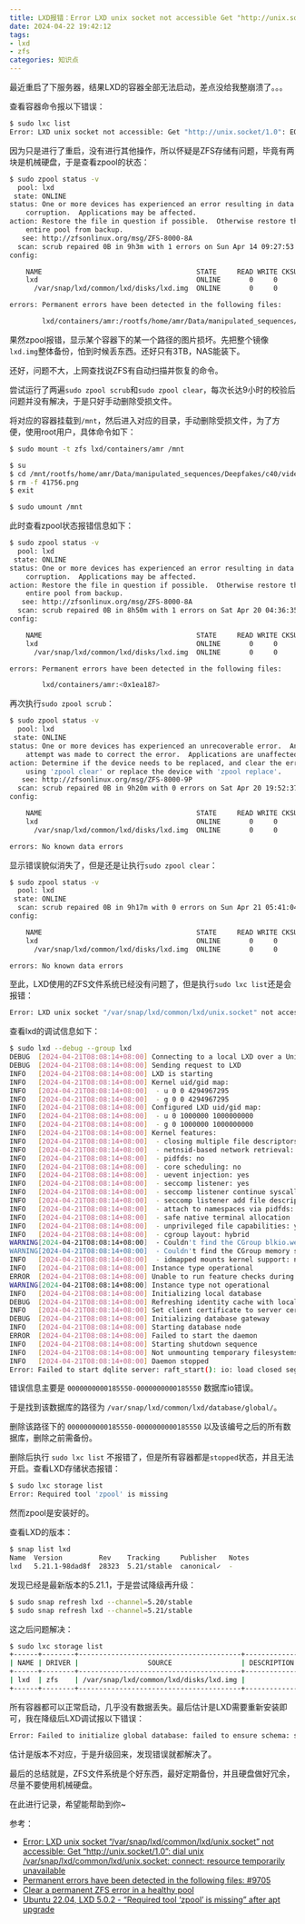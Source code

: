 ```yaml
---
title: LXD报错：Error LXD unix socket not accessible Get "http://unix.socket/1.0" EOF
date: 2024-04-22 19:42:12
tags:
- lxd
- zfs
categories: 知识点
---
```



最近重启了下服务器，结果LXD的容器全部无法启动，差点没给我整崩溃了。。。

<!-- more -->

查看容器命令报以下错误：

```bash
$ sudo lxc list
Error: LXD unix socket not accessible: Get "http://unix.socket/1.0": EOF
```



因为只是进行了重启，没有进行其他操作，所以怀疑是ZFS存储有问题，毕竟有两块是机械硬盘，于是查看zpool的状态：

```bash
$ sudo zpool status -v
  pool: lxd
 state: ONLINE
status: One or more devices has experienced an error resulting in data
	corruption.  Applications may be affected.
action: Restore the file in question if possible.  Otherwise restore the
	entire pool from backup.
   see: http://zfsonlinux.org/msg/ZFS-8000-8A
  scan: scrub repaired 0B in 9h3m with 1 errors on Sun Apr 14 09:27:53 2024
config:

	NAME                                      STATE     READ WRITE CKSUM
	lxd                                       ONLINE       0     0     0
	  /var/snap/lxd/common/lxd/disks/lxd.img  ONLINE       0     0     0

errors: Permanent errors have been detected in the following files:

        lxd/containers/amr:/rootfs/home/amr/Data/manipulated_sequences/Deepfakes/c40/videos/DF_C40/41756.png
```

果然zpool报错，显示某个容器下的某一个路径的图片损坏。先把整个镜像`lxd.img`整体备份，怕到时候丢东西。还好只有3TB，NAS能装下。

还好，问题不大，上网查找说ZFS有自动扫描并恢复的命令。

尝试运行了两遍`sudo zpool scrub`和`sudo zpool clear`，每次长达9小时的校验后问题并没有解决，于是只好手动删除受损文件。

将对应的容器挂载到`/mnt`，然后进入对应的目录，手动删除受损文件，为了方便，使用root用户，具体命令如下：

```bash
$ sudo mount -t zfs lxd/containers/amr /mnt

$ su
$ cd /mnt/rootfs/home/amr/Data/manipulated_sequences/Deepfakes/c40/videos/DF_C40/
$ rm -f 41756.png
$ exit

$ sudo umount /mnt
```

此时查看zpool状态报错信息如下：

```bash
$ sudo zpool status -v
  pool: lxd
 state: ONLINE
status: One or more devices has experienced an error resulting in data
	corruption.  Applications may be affected.
action: Restore the file in question if possible.  Otherwise restore the
	entire pool from backup.
   see: http://zfsonlinux.org/msg/ZFS-8000-8A
  scan: scrub repaired 0B in 8h50m with 1 errors on Sat Apr 20 04:36:35 2024
config:

	NAME                                      STATE     READ WRITE CKSUM
	lxd                                       ONLINE       0     0     0
	  /var/snap/lxd/common/lxd/disks/lxd.img  ONLINE       0     0     4

errors: Permanent errors have been detected in the following files:

        lxd/containers/amr:<0x1ea187>
```

再次执行`sudo zpool scrub`：

```bash
$ sudo zpool status -v
  pool: lxd
 state: ONLINE
status: One or more devices has experienced an unrecoverable error.  An
	attempt was made to correct the error.  Applications are unaffected.
action: Determine if the device needs to be replaced, and clear the errors
	using 'zpool clear' or replace the device with 'zpool replace'.
   see: http://zfsonlinux.org/msg/ZFS-8000-9P
  scan: scrub repaired 0B in 9h20m with 0 errors on Sat Apr 20 19:52:37 2024
config:

	NAME                                      STATE     READ WRITE CKSUM
	lxd                                       ONLINE       0     0     0
	  /var/snap/lxd/common/lxd/disks/lxd.img  ONLINE       0     0     4

errors: No known data errors
```

显示错误貌似消失了，但是还是让执行`sudo zpool clear`：

```bash
$ sudo zpool status -v
  pool: lxd
 state: ONLINE
  scan: scrub repaired 0B in 9h17m with 0 errors on Sun Apr 21 05:41:04 2024
config:

	NAME                                      STATE     READ WRITE CKSUM
	lxd                                       ONLINE       0     0     0
	  /var/snap/lxd/common/lxd/disks/lxd.img  ONLINE       0     0     0

errors: No known data errors
```

至此，LXD使用的ZFS文件系统已经没有问题了，但是执行`sudo lxc list`还是会报错：

```bash
Error: LXD unix socket "/var/snap/lxd/common/lxd/unix.socket" not accessible: Get "http://unix.socket/1.0": dial unix /var/snap/lxd/common/lxd/unix.socket: connect: resource temporarily unavailable
```

查看lxd的调试信息如下：

```bash
$ sudo lxd --debug --group lxd
DEBUG  [2024-04-21T08:08:14+08:00] Connecting to a local LXD over a Unix socket
DEBUG  [2024-04-21T08:08:14+08:00] Sending request to LXD                        etag= method=GET url="http://unix.socket/1.0"
INFO   [2024-04-21T08:08:14+08:00] LXD is starting                               mode=normal path=/var/snap/lxd/common/lxd version=5.21.1
INFO   [2024-04-21T08:08:14+08:00] Kernel uid/gid map:
INFO   [2024-04-21T08:08:14+08:00]  - u 0 0 4294967295
INFO   [2024-04-21T08:08:14+08:00]  - g 0 0 4294967295
INFO   [2024-04-21T08:08:14+08:00] Configured LXD uid/gid map:
INFO   [2024-04-21T08:08:14+08:00]  - u 0 1000000 1000000000
INFO   [2024-04-21T08:08:14+08:00]  - g 0 1000000 1000000000
INFO   [2024-04-21T08:08:14+08:00] Kernel features:
INFO   [2024-04-21T08:08:14+08:00]  - closing multiple file descriptors efficiently: no
INFO   [2024-04-21T08:08:14+08:00]  - netnsid-based network retrieval: yes
INFO   [2024-04-21T08:08:14+08:00]  - pidfds: no
INFO   [2024-04-21T08:08:14+08:00]  - core scheduling: no
INFO   [2024-04-21T08:08:14+08:00]  - uevent injection: yes
INFO   [2024-04-21T08:08:14+08:00]  - seccomp listener: yes
INFO   [2024-04-21T08:08:14+08:00]  - seccomp listener continue syscalls: yes
INFO   [2024-04-21T08:08:14+08:00]  - seccomp listener add file descriptors: no
INFO   [2024-04-21T08:08:14+08:00]  - attach to namespaces via pidfds: no
INFO   [2024-04-21T08:08:14+08:00]  - safe native terminal allocation : yes
INFO   [2024-04-21T08:08:14+08:00]  - unprivileged file capabilities: yes
INFO   [2024-04-21T08:08:14+08:00]  - cgroup layout: hybrid
WARNING[2024-04-21T08:08:14+08:00]  - Couldn't find the CGroup blkio.weight, disk priority will be ignored
WARNING[2024-04-21T08:08:14+08:00]  - Couldn't find the CGroup memory swap accounting, swap limits will be ignored
INFO   [2024-04-21T08:08:14+08:00]  - idmapped mounts kernel support: no
INFO   [2024-04-21T08:08:14+08:00] Instance type operational                     driver=lxc features="map[]" type=container
ERROR  [2024-04-21T08:08:14+08:00] Unable to run feature checks during QEMU initialization: Unable to locate the file for firmware "OVMF_CODE.4MB.fd"
WARNING[2024-04-21T08:08:14+08:00] Instance type not operational                 driver=qemu err="QEMU failed to run feature checks" type=virtual-machine
INFO   [2024-04-21T08:08:14+08:00] Initializing local database
DEBUG  [2024-04-21T08:08:14+08:00] Refreshing identity cache with local trusted certificates
INFO   [2024-04-21T08:08:14+08:00] Set client certificate to server certificate  fingerprint=7bfa6d5710e943f5f23524bcca9f0a51bb5f58f819d1b9fb3e1d843facc0a20b
DEBUG  [2024-04-21T08:08:14+08:00] Initializing database gateway
INFO   [2024-04-21T08:08:14+08:00] Starting database node                        id=1 local=1 role=voter
ERROR  [2024-04-21T08:08:14+08:00] Failed to start the daemon                    err="Failed to start dqlite server: raft_start(): io: load closed segment 0000000000185550-0000000000185550: entries batch 45 starting at byte 487448: entries count in preamble is zero"
INFO   [2024-04-21T08:08:14+08:00] Starting shutdown sequence                    signal=interrupt
INFO   [2024-04-21T08:08:14+08:00] Not unmounting temporary filesystems (instances are still running)
INFO   [2024-04-21T08:08:14+08:00] Daemon stopped
Error: Failed to start dqlite server: raft_start(): io: load closed segment 0000000000185550-0000000000185550: entries batch 45 starting at byte 487448: entries count in preamble is zero
```

错误信息主要是 `0000000000185550-0000000000185550` 数据库io错误。

于是找到该数据库的路径为 `/var/snap/lxd/common/lxd/database/global/`。

删除该路径下的 `0000000000185550-0000000000185550` 以及该编号之后的所有数据库，删除之前需备份。

删除后执行 `sudo lxc list` 不报错了，但是所有容器都是`stopped`状态，并且无法开启。查看LXD存储状态报错：

```bash
$ sudo lxc storage list
Error: Required tool 'zpool' is missing
```

然而zpool是安装好的。

查看LXD的版本：

```bash
$ snap list lxd
Name  Version         Rev    Tracking     Publisher   Notes
lxd   5.21.1-98dad8f  28323  5.21/stable  canonical✓  -
```

发现已经是最新版本的5.21.1，于是尝试降级再升级：

```bash
$ sudo snap refresh lxd --channel=5.20/stable
$ sudo snap refresh lxd --channel=5.21/stable
```

这之后问题解决：

```bash
$ sudo lxc storage list
+------+--------+----------------------------------------+-------------+---------+---------+
| NAME | DRIVER |                 SOURCE                 | DESCRIPTION | USED BY |  STATE  |
+------+--------+----------------------------------------+-------------+---------+---------+
| lxd  | zfs    | /var/snap/lxd/common/lxd/disks/lxd.img |             | 30      | CREATED |
+------+--------+----------------------------------------+-------------+---------+---------+
```

所有容器都可以正常启动，几乎没有数据丢失。最后估计是LXD需要重新安装即可，我在降级后LXD调试报以下错误：

```bash
Error: Failed to initialize global database: failed to ensure schema: schema version '73' is more recent than expected '69'
```

估计是版本不对应，于是升级回来，发现错误就都解决了。

最后的总结就是，ZFS文件系统是个好东西，最好定期备份，并且硬盘做好冗余，尽量不要使用机械硬盘。

在此进行记录，希望能帮助到你~

参考：
- [Error: LXD unix socket “/var/snap/lxd/common/lxd/unix.socket” not accessible: Get “http://unix.socket/1.0”: dial unix /var/snap/lxd/common/lxd/unix.socket: connect: resource temporarily unavailable](https://discuss.linuxcontainers.org/t/error-lxd-unix-socket-var-snap-lxd-common-lxd-unix-socket-not-accessible-get-http-unix-socket-1-0-dial-unix-var-snap-lxd-common-lxd-unix-socket-connect-resource-temporarily-unavailable/19762)
- [Permanent errors have been detected in the following files: #9705](https://github.com/openzfs/zfs/discussions/9705)
- [Clear a permanent ZFS error in a healthy pool](https://serverfault.com/questions/576898/clear-a-permanent-zfs-error-in-a-healthy-pool)
- [Ubuntu 22.04, LXD 5.0.2 - “Required tool ‘zpool’ is missing” after apt upgrade](https://discuss.linuxcontainers.org/t/ubuntu-22-04-lxd-5-0-2-required-tool-zpool-is-missing-after-apt-upgrade/18791)